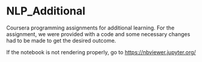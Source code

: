 # NLP_Additional
Coursera programming assignments for additional learning.
For the assignment, we were provided with a code and some necessary changes had to be made to get the desired outcome.

If the notebook is not rendering properly, go to https://nbviewer.jupyter.org/
